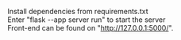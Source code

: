Install dependencies from requirements.txt<br/>
Enter "flask --app server run" to start the server<br/>
Front-end can be found on "http://127.0.0.1:5000/".
